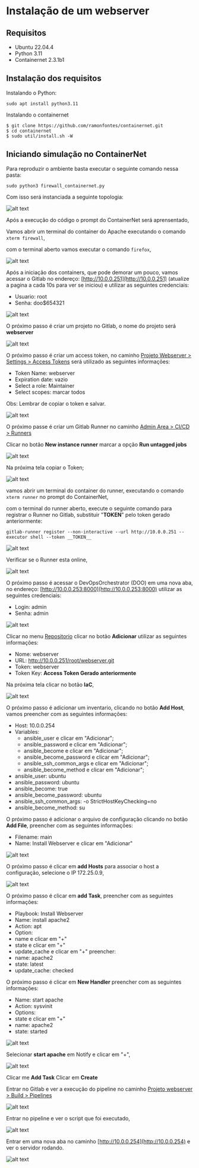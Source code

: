 # Instalação de um webserver

## Requisitos
*  Ubuntu 22.04.4
*  Python 3.11
*  Containernet 2.3.1b1

## Instalação dos requisitos

Instalando o Python:

```shell
sudo apt install python3.11
```

Instalando o containernet

```shell
$ git clone https://github.com/ramonfontes/containernet.git
$ cd containernet
$ sudo util/install.sh -W
```

## Iniciando simulação no ContainerNet

Para reproduzir o ambiente basta executar o seguinte comando nessa pasta:

```shell
sudo python3 firewall_containernet.py
```
Com isso será instanciada a seguinte topologia:

![alt text](images/firewall_topology.png "Webserver Topology")

Após a execução do código o prompt do ContainerNet será aprensentado,

Vamos abrir um terminal do container do Apache executando o comando `xterm firewall`,

com o terminal aberto vamos executar o comando `firefox`,

![alt text](images/prompt_containernet.png "Prompt ContainerNet")


Após a iniciação dos containers, que pode demorar um pouco, vamos acessar o Gitlab no endereço: [http://10.0.0.251](http://10.0.0.251) (atualize a pagina a cada 10s para ver se iniciou)
e utilizar as seguintes credenciais:
*  Usuario: root
*    Senha: doo$654321

![alt text](images/gitlab_login.png "Gitlab Login")

O próximo passo é criar um projeto no Gitlab, o nome do projeto será **webserver**

![alt text](images/gitlab_project.png "Gitlab Project")

O próximo passo é criar um access token, no caminho [Projeto Webserver > Settings > Access Tokens](http://172.25.0.7/root/webserver/-/settings/access_tokens)
será utilizado as seguintes informações:
*   Token Name: webserver
*   Expiration date: vazio
*   Select a role: Maintainer
*   Select scopes: marcar todos

Obs: Lembrar de copiar o token e salvar.

![alt text](images/gitlab_access_token.png "Gitlab Access Token")

O próximo passe é criar um Gitlab Runner no caminho [Admin Area > CI/CD > Runners](http://172.25.0.7/admin/runners)

Clicar no botão **New instance runner**
marcar a opção **Run untagged jobs**

![alt text](images/gitlab_runner_01.png "Gitlab Runner")

Na próxima tela copiar o Token;

![alt text](images/gitlab_runner_02.png "Gitlab Runner Token")

vamos abrir um terminal do container do runner, executando o comando `xterm runner` no prompt do ContainerNet,

com o terminal do runner aberto, execute o seguinte comando para registrar o Runner no Gitlab, substituir "__TOKEN__" pelo token gerado anteriormente:

```shell
gitlab-runner register --non-interactive --url http://10.0.0.251 --executor shell --token __TOKEN__ 
```

![alt text](images/runner_prompt.png "Registry Runner")

Verificar se o Runner esta online,

![alt text](images/gitlab_runner_online.png "Gitlab Runner Online")

O próximo passo é acessar o DevOpsOrchestrator (DOO) em uma nova aba, no endereço: [http://10.0.0.253:8000](http://10.0.0.253:8000)
utilizar as seguintes credenciais:
*  Login: admin
*  Senha: admin

![alt text](images/doo_login.png "DOO Login")

Clicar no menu [Repositorio](http://10.0.0.253:8000/repository/repo/)
clicar no botão **Adicionar**
utilizar as seguintes informações:

*  Nome: webserver
*  URL: http://10.0.0.251/root/webserver.git
*  Token: webserver
*  Token Key: __Access Token Gerado anteriormente__

Na próxima tela clicar no botão **IaC**,

![alt text](images/doo_repository_created.png "DOO Repository")

O próximo passo é adicionar um inventario, clicando no botão **Add Host**,
vamos preencher com as seguintes informações:
* Host: 10.0.0.254
* Variables:
  *  ansible_user e clicar em "Adicionar";
  *  ansible_password e clicar em "Adicionar";
  *  ansible_become e clicar em "Adicionar";
  *  ansible_become_password e clicar em "Adicionar";
  *  ansible_ssh_common_args e clicar em "Adicionar";
  *  ansible_become_method e clicar em "Adicionar";
* ansible_user: ubuntu
* ansible_password: ubuntu
* ansible_become: true
* ansible_become_password: ubuntu
* ansible_ssh_common_args: -o StrictHostKeyChecking=no
* ansible_become_method: su

O próximo passo é adicionar o arquivo de configuração clicando no botão **Add File**,
preencher com as seguintes informações:
* Filename: main
* Name: Install Webserver e clicar em "Adicionar"

![alt text](images/doo_file.png "DOO File")

O próximo passo é clicar em **add Hosts** para associar o host a configuração,
selecione o IP 172.25.0.9,

![alt text](images/doo_file_host.png "DOO Host in File")

O próximo passo é clicar em **add Task**,
preencher com as seguintes informações:
*  Playbook: Install Webserver
*  Name: install apache2
*  Action: apt
*  Option:
  *  name e clicar em "+"
  *  state e clicar em "+"
  *  update_cache e clicar em "+"
preencher:
* name: apache2
* state: latest
* update_cache: checked

O próximo passo é clicar em **New Handler**
preencher com as seguintes informações:
*    Name: start apache
*  Action: sysvinit
*  Options:
  *  state e clicar em "+"
*  name: apache2
*  state: started

![alt text](images/doo_handler.png "DOO Handler")

Selecionar **start apache** em Notify e clicar em "+",

![alt text](images/doo_task.png "DOO Task")

Clicar me **Add Task**
Clicar em **Create**

Entrar no Gitlab e ver a execução do pipeline no caminho [Projeto webserver > Build > Pipelines ](http://172.25.0.7/root/webserver/-/pipelines)

![alt text](images/gitlab_pipeline_01.png "Gitlab Pipelines")

Entrar no pipeline e ver o script que foi executado,

![alt text](images/gitlab_pipeline_02.png "Gitlab Pipeline")

Entrar em uma nova aba no caminho [http://10.0.0.254](http://10.0.0.254) e ver o servidor rodando.

![alt text](images/apache_rodando.png "Apache rodando")




